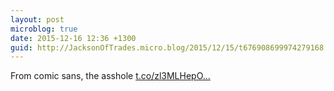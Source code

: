 ```yaml
---
layout: post
microblog: true
date: 2015-12-16 12:36 +1300
guid: http://JacksonOfTrades.micro.blog/2015/12/15/t676908699974279168.html
---
```

From comic sans, the asshole [t.co/zl3MLHepO...](https://t.co/zl3MLHepOj)
